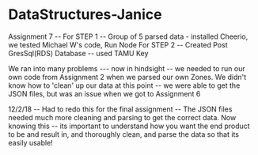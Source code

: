 # DataStructures-Janice

Assignment 7 --
For STEP 1 -- Group of 5 parsed data - installed Cheerio, we tested Michael W's code, Run Node
For STEP 2 -- Created Post GresSql(RDS) Database -- used TAMU Key

We ran into many problems --- now in hindsight -- we needed to run our own code from Assignment 2 when we parsed our own Zones.  We didn't know how to 'clean' up our data at this point -- we were able to get the JSON files, but was an issue when we got to Assignment 6

12/2/18 -- Had to redo this for the final assignment -- The JSON files needed much more cleaning and parsing to get the correct data.  Now knowing this -- its important to understand how you want the end product to be and result in, and thoroughly clean, and parse the data so that its easily usable!
